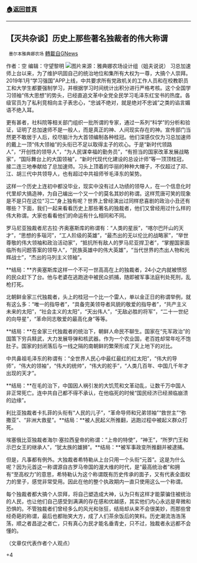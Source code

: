 ###  [:house:返回首頁](https://github.com/ourhimalayas/txt)
---

## 【灭共杂谈】历史上那些著名独裁者的伟大称谓
` 墨尔本雅典娜农场` [轉載自GNews](https://gnews.org/zh-hans/1306417/)

作者：空
编辑：守望黎明
![]()![](https://gnews-media-offload.s3.amazonaws.com/wp-content/uploads/2021/06/07215646/image001-10.jpg)图片来源：雅典娜农场设计组（姐夫说说）
习总加速师上台以来，为了维护巩固自己的统治地位和集所有大权为一尊，大搞个人崇拜。2019年1月“学习强国”APP上线，中共要求所有党政机关的工作人员和在校教职员工和大学生都要强制学习，并根据学习时间统计出积分进行严格考核。这个全国学习领袖“伟大思想”的势头，已经直追文革中全党全民学习毛泽东红宝书的热度。各级官员为了私利竞相向主子表忠心，“忠诚不绝对，就是绝对不忠诚”之类的谄言媚语不绝入耳。

更有甚者，社科院等相关部门组织一批所谓的专家，通过一系列“科学”的分析和验证，证明了总加速师不是一般人，而是真正的神、人间现实存在的神。宣传部门当然更不敢居于人后，绞尽脑汁为大首领编制各种桂冠。他们深感仅仅为习总加速师的戴上一顶“伟大领袖”的头衔已不足以取得主子的欢心。于是“新时代领路人”，“开创性的领导人”，“为人民谋幸福的勤务员”，“有担当的国家改革发展战略家”，“国际舞台上的大国领袖”，“新时代现代化建设的总设计师”等一顶顶桂冠，接二连三地奉献给了总加速师。习头上顶着的华丽的种种大帽子，不仅超过了邓、江、胡三代中共领导人，也有超过中共祖师爷毛泽东的架势。

这样一个历史上连初中都没毕业，现实中没有过人功绩的领导人，在一个信息化时代里却大搞造神，为自己编出一个又一个的莫名其妙的称谓。这样荒唐可笑的现象是不是只在这位“习二”身上独有呢？世界上曾经演出过同样悲喜剧的政治小丑还有哪些？下面，我们一起来看看历史上那些著名的独裁者，他们又曾经用过什么样的伟大称谓。大家也看看他们的命运有什么相同和不同。

罗马尼亚独裁者尼古拉·齐奥塞斯库的称谓有：“人类的星辰”，“喀尔巴阡山的天才”，“思想的多瑙河”，“工人阶级的英雄”，“最杰出的无以伦比的战略家”，“举世尊敬的伟大领袖和政治活动家”，“抵抗所有敌人的罗马尼亚捍卫者”，“掌握国家面临所有问题答案的领导人”，“民族英雄中的伟大英雄”，“当代世界的杰出人物和光辉战士”，“杰出的马列主义领袖”。

**结局：**齐奥塞斯库这样一个不可一世高高在上的独裁者，24小之内就被愤怒的民众赶下了台。他与老婆在逃跑途中被民众抓捕，随即被军事法庭判处死刑，乱枪打死。

北朝鲜金家三代独裁者，头上的桂冠一个比一个雷人，单以金正日的称谓举例，就有这么多：“唯一的指导者”，“具备完美领导者风貌的敬爱的指导者”，“共产主义未来的太阳”，“社会主义的太阳”，“天出伟人”，“无敌必胜的将军”，“二十一世纪的向导星”，“革命同志敬爱的最高化身”等等。

**结局：**在金家三代独裁者的统治下，朝鲜人命民不聊生。国家在“先军政治”的国策下穷兵黩武，大力发展导弹和核武器。作为一个农业国，老百姓却常年吃不饱肚子。国家的封闭落后与一线之隔的南朝鲜的繁荣形成了天上地下的对比。

中共鼻祖毛泽东的称谓有：“全世界人民心中最红最红的红太阳”，“伟大的导师”，“伟大的领袖”，“伟大的统帅”，“伟大的舵手”，“人类几百年、中国几千年才出现的天才”。

**结局：**在毛的治下，中国因人祸引发的大饥荒和文革动乱，让数千万中国人非正常死亡。连中共自己都不得不承认，在他临死的时候“国民经济已经濒临崩溃的边缘”。

利比亚独裁者卡扎菲的头衔有“人民的儿子”，“革命导师和兄弟领袖”“救世主”“弥撒亚”、“非洲大救星”。**结局：**被人民起义所推翻，逃跑过程中被起义群众打死。

埃塞俄比亚独裁者海尔·塞拉西皇帝的称谓：“上帝的特使”，“神王”，“所罗门王和示巴女王的继承人”，“犹太族的雄狮”。**结局：**被军事政变所推翻并被逮捕。

但是，凡事都有例外。大独裁者希特勒从上台只用一个头衔“元首”。这是为什么呢？因为元首这一称谓源自古罗马帝国的渥大维的时代，是“最高统治者”和拥有“至高权力”的意思，希特勒认为这个称谓既有历史传承的面子，又有代表全面权力的里子，感觉非常受用。因此在他的整个执政期内一直只使用这么一个称谓。

每个独裁者都大搞个人崇拜，将自己塑造成大神，认为只有这样才能蒙骗住被统治的人民，也让他们自己感受到满满的存在感和优越感，其实他们内心永远是卑微和恐惧的。不管独裁者们曾经多么的风光和张狂，结局却从来不会很美妙，而那些曾经奇葩的称谓，最后也都贻笑大方，成了人们茶余饭后的笑料。历史潮流浩浩荡荡，顺之者昌逆之者亡，只有真心为民才能名垂青史，只不过，独裁者永远都不会懂的。

（文章仅代表作者个人观点）

+4
